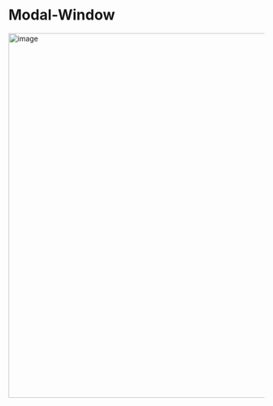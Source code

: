 # Modal-Window
<img width="717" alt="image" src="https://user-images.githubusercontent.com/77439221/174622230-504c8303-10fe-4aa2-9e15-7f90c4d60a17.png">
